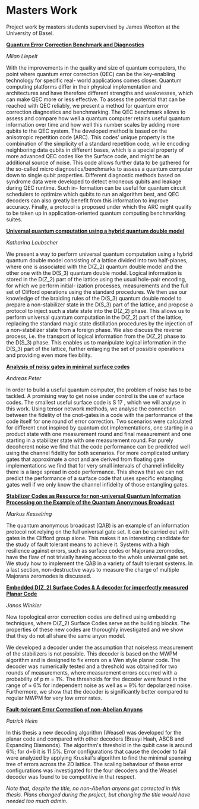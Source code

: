 # Masters Work
Project work by masters students supervised by James Wootton at the University of Basel.


**[Quantum Error Correction Benchmark and Diagnostics](Liepelt_Quantum_Error_Correction_Benchmark_and_Diagnostics.pdf)**

*Milan Liepelt*

With the improvements in the quality and size of quantum computers, the point where
quantum error correction (QEC) can be the key-enabling technology for specific real-
world applications comes closer. Quantum computing platforms differ in their physical
implementation and architectures and have therefore different strengths and weaknesses,
which can make QEC more or less effective. To assess the potential that can be reached
with QEC reliably, we present a method for quantum error correction diagnostics and
benchmarking. The QEC benchmark allows to assess and compare how well a quantum computer 
retains useful quantum information over time and how well this number
scales by adding more qubits to the QEC system. The developed method is based on
the anisotropic repetition code (ARC). This codes’ unique property is the combination
of the simplicity of a standard repetition code, while encoding neighboring data qubits in
different bases, which is a special property of more advanced QEC codes like the Surface
code, and might be an additional source of noise. This code allows further data to be
gathered for the so-called micro diagnostics/benchmarks to assess a quantum computer
down to single qubit properties. Different diagnostic methods based on syndrome data
were developed to detect erroneous qubits and leakage during QEC runtime. Such in-
formation can be useful for quantum circuit schedulers to optimize which qubits to run
an algorithm best, and QEC decoders can also greatly benefit from this information to
improve accuracy. Finally, a protocol is proposed under which the ARC might qualify to
be taken up in application-oriented quantum computing benchmarking suites.


**[Universal quantum computation using a hybrid quantum double model](Laubscher_Universal_quantum_computation_using_a_hybrid_quantum_double_model.pdf)**

*Katharina Laubscher*

We present a way to perform universal quantum computation using a hybrid quantum
double model consisting of a lattice divided into two half-planes, where one
is associated with the D(Z_2) quantum double model and the other one with the
D(S_3) quantum double model. Logical information is stored in the D(Z_2) part
of the lattice using the usual hole-pair encoding, for which we perform initial-
ization processes, measurements and the full set of Clifford operations using the
standard procedures. We then use our knowledge of the braiding rules of the
D(S_3) quantum double model to prepare a non-stabilizer state in the D(S_3) part
of the lattice, and propose a protocol to inject such a state state into the D(Z_2)
phase. This allows us to perform universal quantum computation in the D(Z_2)
part of the lattice, replacing the standard magic state distillation procedures by
the injection of a non-stabilizer state from a foreign phase. We also discuss the
reverse process, i.e. the transport of logical information from the D(Z_2) phase
to the D(S_3) phase. This enables us to manipulate logical information in the
D(S_3) part of the lattice, further enlarging the set of possible operations and
providing even more flexibility.

**[Analysis of noisy gates in minimal surface codes](Peter_Analysis_of_noisy_gates_in_minimal_surface_codes.pdf)**

*Andreas Peter*

In order to build a useful quantum computer, the problem of noise
has to be tackled. A promising way to get noise under control is the use of
surface codes. The smallest useful surface code is S 17 , which we will analyse in
this work. Using tensor network methods, we analyse the connection between
the fidelity of the cnot-gates in a code with the performance of the code itself
for one round of error correction. Two scenarios were calculated for different
cnot inspired by quantum dot implementations, one starting in a product
state with one measurement round and final measurement and one starting in
a stabilizer state with one measurement round. For purely decoherent noise we
find that the code performance can be predicted well using the channel fidelity
for both scenarios. For more complicated unitary gates that approximate a
cnot and are derived from floating gate implementations we find that for very
small intervals of channel infidelity there is a large spread in code performance.
This shows that we can not predict the performance of a surface code that uses
specific entangling gates well if we only know the channel infidelity of those
entangling gates.

**[Stabilizer Codes as Resource for non-universal Quantum Information
Processing on the Example of the Quantum Anonymous Broadcast](Kesselring_Stabilizer_codes_as_resource_for_non-universal_quantum_information_processing_on_the_example_of_the_quantum_anonymous_broadcast.pdf)**

*Markus Kesselring*

The quantum anonymous broadcast (QAB) is an example of an information protocol not relying
on the full universal gate set. It can be carried out with gates in the Clifford group alone. This
makes it an interesting candidate for the study of fault tolerant means to achieve it. Systems with
a high resilience against errors, such as surface codes or Majorana zeromodes, have the flaw of not
trivially having access to the whole universal gate set. We study how to implement the QAB in a
variety of fault tolerant systems. In a last section, non-destructive ways to measure the charge of
multiple Majorana zeromodes is discussed.

**[Embedded D(Z_2) Surface Codes & A decoder for imperfectly measured Planar Code](Winkler_Embedded_D(Z_2)_surface_codes.pdf)**

*Janos Winkler*

New topological error correction codes are defined using embedding techniques, where D(Z_2)
Surface Codes serve as the building blocks. The properties of these new codes are thoroughly
investigated and we show that they do not all share the same anyon model.

We developed a decoder under the assumption that noiseless measurement of the stabilizers
is not possible. This decoder is based on the MWPM algorithm and is designed to fix errors on a
Wen style planar code. The decoder was numerically tested and a threshold was obtained for two
rounds of measurements, where measurement errors occurred with a probability of p m = 1%. The
thresholds for the decoder were found in the range of ≈ 6% for independent noise as well as ≈ 9%
for depolarized noise. Furthermore, we show that the decoder is significantly better compared to
regular MWPM for very low error rates.

**[Fault-tolerant Error Correction of non-Abelian Anyons](Heim_Fault-tolerant_Error_Correction_of_non-Abelian_Anyons.pdf)**

*Patrick Heim*

In this thesis a new decoding algorithm (Weasel) was developed for the planar code and compared with other decoders (Bravyi Haah, ABCB and Expanding Diamonds). The algorithm's threshold in the qubit case is around 6%; for d=6 it is 11.5%. Error configurations that cause the decoder to fail were analyzed by applying Kruskal's algorithm to find the minimal spanning tree of errors across the 2D lattice. The scaling behaviour of these error configurations was investigated for the four decoders and the Weasel decoder was found to be competitive in that respect.

*Note that, despite the title, no non-Abelian anyons get corrected in this thesis. Plans changed during the project, but changing the title would have needed too much admin.*

